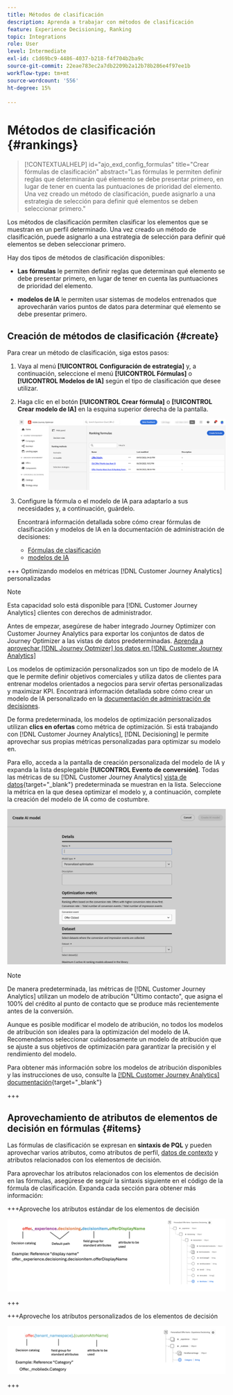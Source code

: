 ```yaml
---
title: Métodos de clasificación
description: Aprenda a trabajar con métodos de clasificación
feature: Experience Decisioning, Ranking
topic: Integrations
role: User
level: Intermediate
exl-id: c1d69bc9-4486-4037-b218-f4f704b2ba9c
source-git-commit: 22eae783ec2a7db2209b2a12b78b286e4f97ee1b
workflow-type: tm+mt
source-wordcount: '556'
ht-degree: 15%

---
```


# Métodos de clasificación {#rankings}

>[!CONTEXTUALHELP]
>id="ajo_exd_config_formulas"
>title="Crear fórmulas de clasificación"
>abstract="Las fórmulas le permiten definir reglas que determinarán qué elemento se debe presentar primero, en lugar de tener en cuenta las puntuaciones de prioridad del elemento. Una vez creado un método de clasificación, puede asignarlo a una estrategia de selección para definir qué elementos se deben seleccionar primero."

Los métodos de clasificación permiten clasificar los elementos que se muestran en un perfil determinado. Una vez creado un método de clasificación, puede asignarlo a una estrategia de selección para definir qué elementos se deben seleccionar primero.

Hay dos tipos de métodos de clasificación disponibles:

* **Las fórmulas** le permiten definir reglas que determinan qué elemento se debe presentar primero, en lugar de tener en cuenta las puntuaciones de prioridad del elemento.

* **modelos de IA** le permiten usar sistemas de modelos entrenados que aprovecharán varios puntos de datos para determinar qué elemento se debe presentar primero.

## Creación de métodos de clasificación {#create}

Para crear un método de clasificación, siga estos pasos:

1. Vaya al menú **[!UICONTROL Configuración de estrategia]** y, a continuación, seleccione el menú **[!UICONTROL Fórmulas]** o **[!UICONTROL Modelos de IA]** según el tipo de clasificación que desee utilizar.

1. Haga clic en el botón **[!UICONTROL Crear fórmula]** o **[!UICONTROL Crear modelo de IA]** en la esquina superior derecha de la pantalla.

   ![](assets/ranking-create.png)

1. Configure la fórmula o el modelo de IA para adaptarlo a sus necesidades y, a continuación, guárdelo.

   Encontrará información detallada sobre cómo crear fórmulas de clasificación y modelos de IA en la documentación de administración de decisiones:

   * [Fórmulas de clasificación](../offers/ranking/create-ranking-formulas.md)
   * [modelos de IA](../offers/ranking/ai-models.md)

+++ Optimizando modelos en métricas [!DNL Customer Journey Analytics] personalizadas

>[!NOTE]
>
>Esta capacidad solo está disponible para [!DNL Customer Journey Analytics] clientes con derechos de administrador.
>
>Antes de empezar, asegúrese de haber integrado Journey Optimizer con Customer Journey Analytics para exportar los conjuntos de datos de Journey Optimizer a las vistas de datos predeterminadas. [Aprenda a aprovechar [!DNL Journey Optmizer] los datos en [!DNL Customer Journey Analytics]](../reports/cja-ajo.md)

Los modelos de optimización personalizados son un tipo de modelo de IA que le permite definir objetivos comerciales y utiliza datos de clientes para entrenar modelos orientados a negocios para servir ofertas personalizadas y maximizar KPI. Encontrará información detallada sobre cómo crear un modelo de IA personalizado en la [documentación de administración de decisiones](../offers/ranking/personalized-optimization-model.md).

De forma predeterminada, los modelos de optimización personalizados utilizan **clics en ofertas** como métrica de optimización. Si está trabajando con [!DNL Customer Journey Analytics], [!DNL Decisioning] le permite aprovechar sus propias métricas personalizadas para optimizar su modelo en.

Para ello, acceda a la pantalla de creación personalizada del modelo de IA y expanda la lista desplegable **[!UICONTROL Evento de conversión]**. Todas las métricas de su [!DNL Customer Journey Analytics] [vista de datos](https://experienceleague.adobe.com/en/docs/analytics-platform/using/cja-dataviews/data-views){target="_blank"} predeterminada se muestran en la lista. Seleccione la métrica en la que desea optimizar el modelo y, a continuación, complete la creación del modelo de IA como de costumbre.

![](assets/ai-ranking-custom-metrics.png)

>[!NOTE]
>
>De manera predeterminada, las métricas de [!DNL Customer Journey Analytics] utilizan un modelo de atribución &quot;Último contacto&quot;, que asigna el 100% del crédito al punto de contacto que se produce más recientemente antes de la conversión.
>
>Aunque es posible modificar el modelo de atribución, no todos los modelos de atribución son ideales para la optimización del modelo de IA. Recomendamos seleccionar cuidadosamente un modelo de atribución que se ajuste a sus objetivos de optimización para garantizar la precisión y el rendimiento del modelo.
>
>Para obtener más información sobre los modelos de atribución disponibles y las instrucciones de uso, consulte la [[!DNL Customer Journey Analytics] documentación](https://experienceleague.adobe.com/en/docs/analytics-platform/using/cja-dataviews/component-settings/attribution){target="_blank"}

+++

## Aprovechamiento de atributos de elementos de decisión en fórmulas {#items}

Las fórmulas de clasificación se expresan en **sintaxis de PQL** y pueden aprovechar varios atributos, como atributos de perfil, [datos de contexto](context-data.md) y atributos relacionados con los elementos de decisión.

Para aprovechar los atributos relacionados con los elementos de decisión en las fórmulas, asegúrese de seguir la sintaxis siguiente en el código de la fórmula de clasificación. Expanda cada sección para obtener más información:

+++Aproveche los atributos estándar de los elementos de decisión

![](assets/formula-attribute.png)

+++

+++Aproveche los atributos personalizados de los elementos de decisión

![](assets/formula-attribute-custom.png)

+++
